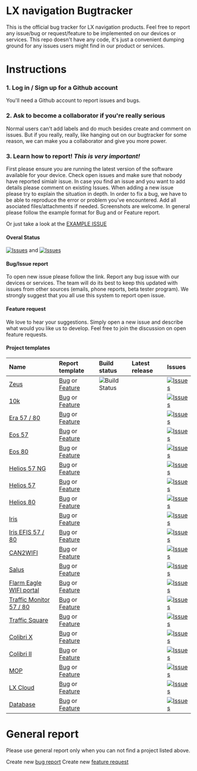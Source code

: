 # LX navigation Bugtracker

This is the official bug tracker for LX navigation products. Feel free to report any issue/bug or request/feature to be implemented on our devices or services.
This repo doesn't have any code, it's just a convenient dumping ground for any issues users might find in our product or services.

# Instructions

### 1. Log in / Sign up for a Github account
You'll need a Github account to report issues and bugs.

### 2. Ask to become a collaborator if you're really serious
Normal users can't add labels and do much besides create and comment on issues. But if you really, really, like hanging out on our bugtracker for some reason, we can make you a collaborator and give you more power. 

### 3. Learn how to report! *This is very important!*

First please ensure you are running the latest version of the software available for your device. 
Check open issues and make sure that nobody have reported simialr issue. In case you find an issue and you want to add details please comment on existing Issues.
When adding a new issue please try to explain the situation in depth.
In order to fix a bug, we have to be able to reproduce the error or problem you've encountered. Add all asociated files/attachments if needed. Screenshots are welcome.
In general please follow the example format for Bug and or Feature report.

Or just take a look at the [EXAMPLE ISSUE](https://github.com/LXNavigation/bugtracker/issues/1)

#### Overal Status

[![Issues](https://img.shields.io/github/issues/lxnavigation/bugtracker/bug.svg?style=flat&color=informational&label=issues)](https://github.com/LXNavigation/bugtracker/issues?q=is%3Aopen+is%3Aissue+label%3Abug) and [![Issues](https://img.shields.io/github/issues/lxnavigation/bugtracker/enhancement.svg?style=flat&color=informational&label=enhancements)](https://github.com/LXNavigation/bugtracker/issues?q=is%3Aopen+is%3Aissue+label%3Aenhancement)

#### Bug/Issue report

To open new issue please follow the link. Report any bug issue with our devices or services. The team will do its best to keep this updated with issues from other sources (emails, phone reports, beta tester program). We strongly suggest that you all use this system to report open issue.

#### Feature request

We love to hear your suggestions. Simply open a new issue and describe what would you like us to develop. Feel free to join the discussion on open feature requests.


#### Project templates

| Name | Report template | Build status | Latest release | Issues                          |
|:-----|:----------------|:-------------|:---------------|:--------------------------------|
[Zeus](#) | [Bug](https://github.com/LXNavigation/bugtracker/issues/new?labels=bug,zeus&template=bug_report.md) or [Feature](https://github.com/LXNavigation/bugtracker/issues/new?labels=enhancement,zeus&template=feature_request.md) | ![Build Status](http://jenkins.lxnavigation.com:8000/buildStatus/icon?job=Assemble%2FZeusAssemble) | | [![Issues](https://img.shields.io/github/issues/lxnavigation/bugtracker/zeus.svg?style=flat&color=informational&label=zeus)](https://github.com/LXNavigation/bugtracker/issues?q=is%3Aopen+is%3Aissue+label%3Azeus)
[10k](#) | [Bug](https://github.com/LXNavigation/bugtracker/issues/new?labels=bug,10k&template=bug_report.md) or [Feature](https://github.com/LXNavigation/bugtracker/issues/new?labels=enhancement,10k&template=feature_request.md) | | | [![Issues](https://img.shields.io/github/issues/lxnavigation/bugtracker/10k.svg?style=flat&color=informational&label=10k)](https://github.com/LXNavigation/bugtracker/issues?q=is%3Aopen+is%3Aissue+label%3A10k)
[Era 57 / 80](#) | [Bug](https://github.com/LXNavigation/bugtracker/issues/new?labels=bug,era&template=bug_report.md) or [Feature](https://github.com/LXNavigation/bugtracker/issues/new?labels=enhancement,era&template=feature_request.md) | | | [![Issues](https://img.shields.io/github/issues/lxnavigation/bugtracker/era.svg?style=flat&color=informational&label=era)](https://github.com/LXNavigation/bugtracker/issues?q=is%3Aopen+is%3Aissue+label%3Aera)
[Eos 57](#) | [Bug](https://github.com/LXNavigation/bugtracker/issues/new?labels=bug,eos_57_helios_57_ng&template=bug_report.md) or [Feature](https://github.com/LXNavigation/bugtracker/issues/new?labels=enhancement,eos_57_helios_57_ng&template=feature_request.md) | | | [![Issues](https://img.shields.io/github/issues/lxnavigation/bugtracker/eos_57_helios_57_ng.svg?style=flat&color=informational&label=eos_57)](https://github.com/LXNavigation/bugtracker/issues?q=is%3Aopen+is%3Aissue+label%3Aeos_57_helios_57_ng)
[Eos 80](#) | [Bug](https://github.com/LXNavigation/bugtracker/issues/new?labels=bug,eos80&template=bug_report.md) or [Feature](https://github.com/LXNavigation/bugtracker/issues/new?labels=enhancement,eos80&template=feature_request.md) | | | [![Issues](https://img.shields.io/github/issues/lxnavigation/bugtracker/eos80.svg?style=flat&color=informational&label=eos_80)](https://github.com/LXNavigation/bugtracker/issues?q=is%3Aopen+is%3Aissue+label%3Aeos80)
[Helios 57 NG](#) | [Bug](https://github.com/LXNavigation/bugtracker/issues/new?labels=bug,eos_57_helios_57_ng&template=bug_report.md) or [Feature](https://github.com/LXNavigation/bugtracker/issues/new?labels=enhancement,eos_57_helios_57_ng&template=feature_request.md) | | | [![Issues](https://img.shields.io/github/issues/lxnavigation/bugtracker/eos_57_helios_57_ng.svg?style=flat&color=informational&label=eos_57)](https://github.com/LXNavigation/bugtracker/issues?q=is%3Aopen+is%3Aissue+label%3Aeos_57_helios_57_ng)
[Helios 57](#) | [Bug](https://github.com/LXNavigation/bugtracker/issues/new?labels=bug,helios&template=bug_report.md) or [Feature](https://github.com/LXNavigation/bugtracker/issues/new?labels=enhancement,helios&template=feature_request.md) | | | [![Issues](https://img.shields.io/github/issues/lxnavigation/bugtracker/helios.svg?style=flat&color=informational&label=helios)](https://github.com/LXNavigation/bugtracker/issues?q=is%3Aopen+is%3Aissue+label%3Ahelios)
[Helios 80](#) | [Bug](https://github.com/LXNavigation/bugtracker/issues/new?labels=bug,helios&template=bug_report.md) or [Feature](https://github.com/LXNavigation/bugtracker/issues/new?labels=enhancement,helios&template=feature_request.md) | | | [![Issues](https://img.shields.io/github/issues/lxnavigation/bugtracker/helios.svg?style=flat&color=informational&label=helios)](https://github.com/LXNavigation/bugtracker/issues?q=is%3Aopen+is%3Aissue+label%3Ahelios)
[Iris](#) | [Bug](https://github.com/LXNavigation/bugtracker/issues/new?labels=bug,iris&template=bug_report.md) or [Feature](https://github.com/LXNavigation/bugtracker/issues/new?labels=enhancement,iris&template=feature_request.md) | | | [![Issues](https://img.shields.io/github/issues/lxnavigation/bugtracker/iris.svg?style=flat&color=informational&label=iris)](https://github.com/LXNavigation/bugtracker/issues?q=is%3Aopen+is%3Aissue+label%3Airis)
[Iris EFIS 57 / 80](#) | [Bug](https://github.com/LXNavigation/bugtracker/issues/new?labels=bug,efis&template=bug_report.md) or [Feature](https://github.com/LXNavigation/bugtracker/issues/new?labels=enhancement,efis&template=feature_request.md) | | | [![Issues](https://img.shields.io/github/issues/lxnavigation/bugtracker/efis.svg?style=flat&color=informational&label=efis)](https://github.com/LXNavigation/bugtracker/issues?q=is%3Aopen+is%3Aissue+label%3Aefis)
[CAN2WIFI](#) | [Bug](https://github.com/LXNavigation/bugtracker/issues/new?labels=bug,can2wifi&template=bug_report.md) or [Feature](https://github.com/LXNavigation/bugtracker/issues/new?labels=enhancement,can2wifi&template=feature_request.md) | | | [![Issues](https://img.shields.io/github/issues/lxnavigation/bugtracker/can2wifi.svg?style=flat&color=informational&label=can2wifi)](https://github.com/LXNavigation/bugtracker/issues?q=is%3Aopen+is%3Aissue+label%3Acan2wifi)
[Salus](#) | [Bug](https://github.com/LXNavigation/bugtracker/issues/new?labels=bug,salus&template=bug_report.md) or [Feature](https://github.com/LXNavigation/bugtracker/issues/new?labels=enhancement,salus&template=feature_request.md) | | | [![Issues](https://img.shields.io/github/issues/lxnavigation/bugtracker/salus.svg?style=flat&color=informational&label=salus)](https://github.com/LXNavigation/bugtracker/issues?q=is%3Aopen+is%3Aissue+label%3Asalus)
[Flarm Eagle WIFI portal](#) | [Bug](https://github.com/LXNavigation/bugtracker/issues/new?labels=bug,falrm_eagle_wifi&template=bug_report.md) or [Feature](https://github.com/LXNavigation/bugtracker/issues/new?labels=enhancement,flarm_eagle_wifi&template=feature_request.md) | | | [![Issues](https://img.shields.io/github/issues/lxnavigation/bugtracker/falrm_eagle_wifi.svg?style=flat&color=informational&label=falrm_eagle_wifi)](https://github.com/LXNavigation/bugtracker/issues?q=is%3Aopen+is%3Aissue+label%3Afalrm_eagle_wifi)
[Traffic Monitor 57 / 80](#) | [Bug](https://github.com/LXNavigation/bugtracker/issues/new?labels=bug,traffic&template=bug_report.md) or [Feature](https://github.com/LXNavigation/bugtracker/issues/new?labels=enhancement,traffic&template=feature_request.md) | | | [![Issues](https://img.shields.io/github/issues/lxnavigation/bugtracker/traffic.svg?style=flat&color=informational&label=traffic)](https://github.com/LXNavigation/bugtracker/issues?q=is%3Aopen+is%3Aissue+label%3Atraffic)
[Traffic Square](#) | [Bug](https://github.com/LXNavigation/bugtracker/issues/new?labels=bug,traffic&template=bug_report.md) or [Feature](https://github.com/LXNavigation/bugtracker/issues/new?labels=enhancement,traffic&template=feature_request.md) | | | [![Issues](https://img.shields.io/github/issues/lxnavigation/bugtracker/traffic.svg?style=flat&color=informational&label=traffic)](https://github.com/LXNavigation/bugtracker/issues?q=is%3Aopen+is%3Aissue+label%3Atraffic)
[Colibri X](#) | [Bug](https://github.com/LXNavigation/bugtracker/issues/new?labels=bug,colibri_x&template=bug_report.md) or [Feature](https://github.com/LXNavigation/bugtracker/issues/new?labels=enhancement,colibri_x&template=feature_request.md) | | | [![Issues](https://img.shields.io/github/issues/lxnavigation/bugtracker/colibri_x.svg?style=flat&color=informational&label=colibri_x)](https://github.com/LXNavigation/bugtracker/issues?q=is%3Aopen+is%3Aissue+label%3Acolibri_x)
[Colibri II](#) | [Bug](https://github.com/LXNavigation/bugtracker/issues/new?labels=bug,colibri_2&template=bug_report.md) or [Feature](https://github.com/LXNavigation/bugtracker/issues/new?labels=enhancement,colibri_2&template=feature_request.md) | | | [![Issues](https://img.shields.io/github/issues/lxnavigation/bugtracker/colibri_2.svg?style=flat&color=informational&label=colibri_2)](https://github.com/LXNavigation/bugtracker/issues?q=is%3Aopen+is%3Aissue+label%3Acolibri_2)
[MOP](#) | [Bug](https://github.com/LXNavigation/bugtracker/issues/new?labels=bug,mop&template=bug_report.md) or [Feature](https://github.com/LXNavigation/bugtracker/issues/new?labels=enhancement,mop&template=feature_request.md) | | | [![Issues](https://img.shields.io/github/issues/lxnavigation/bugtracker/mop.svg?style=flat&color=informational&label=mop)](https://github.com/LXNavigation/bugtracker/issues?q=is%3Aopen+is%3Aissue+label%3Amop)
[LX Cloud](#) | [Bug](https://github.com/LXNavigation/bugtracker/issues/new?labels=bug,cloud&template=bug_report.md) or [Feature](https://github.com/LXNavigation/bugtracker/issues/new?labels=enhancement,cloud&template=feature_request.md) | | | [![Issues](https://img.shields.io/github/issues/lxnavigation/bugtracker/cloud.svg?style=flat&color=informational&label=cloud)](https://github.com/LXNavigation/bugtracker/issues?q=is%3Aopen+is%3Aissue+label%3Acloud)
[Database](#) | [Bug](https://github.com/LXNavigation/bugtracker/issues/new?labels=bug,database&template=bug_report.md) or [Feature](https://github.com/LXNavigation/bugtracker/issues/new?labels=enhancement,database&template=feature_request.md) | | | [![Issues](https://img.shields.io/github/issues/lxnavigation/bugtracker/database.svg?style=flat&color=informational&label=database)](https://github.com/LXNavigation/bugtracker/issues?q=is%3Aopen+is%3Aissue+label%3Adatabase)


# General report

Please use general report only when you can not find a project listed above.

Create new [bug report](https://github.com/LXNavigation/bugtracker/issues/new?labels=bug&template=bug_report.md)
Create new [feature request](https://github.com/LXNavigation/bugtracker/issues/new?labels=enhancement&template=feature_request.md)



